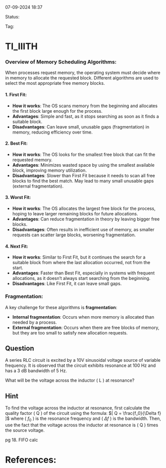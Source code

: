 07-09-2024 18:37

Status:

Tag:


# TI_IIITH

### Overview of Memory Scheduling Algorithms:

When processes request memory, the operating system must decide where in memory to allocate the requested block. Different algorithms are used to select the most appropriate free memory blocks.

#### 1. **First Fit**:

- **How it works**: The OS scans memory from the beginning and allocates the first block large enough for the process.
- **Advantages**: Simple and fast, as it stops searching as soon as it finds a suitable block.
- **Disadvantages**: Can leave small, unusable gaps (fragmentation) in memory, reducing efficiency over time.

#### 2. **Best Fit**:

- **How it works**: The OS looks for the smallest free block that can fit the requested memory.
- **Advantages**: Minimizes wasted space by using the smallest available block, improving memory utilization.
- **Disadvantages**: Slower than First Fit because it needs to scan all free blocks to find the best match. May lead to many small unusable gaps (external fragmentation).

#### 3. **Worst Fit**:

- **How it works**: The OS allocates the largest free block for the process, hoping to leave larger remaining blocks for future allocations.
- **Advantages**: Can reduce fragmentation in theory by leaving bigger free blocks.
- **Disadvantages**: Often results in inefficient use of memory, as smaller requests can scatter large blocks, worsening fragmentation.

#### 4. **Next Fit**:

- **How it works**: Similar to First Fit, but it continues the search for a suitable block from where the last allocation occurred, not from the start.
- **Advantages**: Faster than Best Fit, especially in systems with frequent allocations, as it doesn’t always start searching from the beginning.
- **Disadvantages**: Like First Fit, it can leave small gaps.

### Fragmentation:

A key challenge for these algorithms is **fragmentation**:

- **Internal fragmentation**: Occurs when more memory is allocated than needed by a process.
- **External fragmentation**: Occurs when there are free blocks of memory, but they are too small to satisfy new allocation requests.




## Question

A series RLC circuit is excited by a 10V sinusoidal voltage source of variable frequency. It is observed that the circuit exhibits resonance at 100 Hz and has a 3 dB bandwidth of 5 Hz.

What will be the voltage across the inductor \( L \) at resonance?

## Hint

To find the voltage across the inductor at resonance, first calculate the quality factor \( Q \) of the circuit using the formula:
$[ Q = \frac{f_0}{\Delta f} ]$
where ( $f_0$ ) is the resonance frequency and ( $\Delta f$ ) is the bandwidth. Then, use the fact that the voltage across the inductor at resonance is \( Q \) times the source voltage.




pg 18. FIFO calc

# References:

